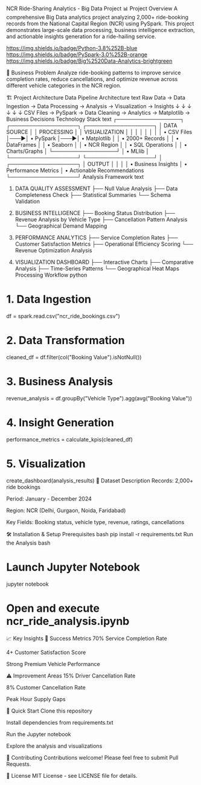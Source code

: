 NCR Ride-Sharing Analytics - Big Data Project
📊 Project Overview
A comprehensive Big Data analytics project analyzing 2,000+ ride-booking records from the National Capital Region (NCR) using PySpark. This project demonstrates large-scale data processing, business intelligence extraction, and actionable insights generation for a ride-hailing service.

https://img.shields.io/badge/Python-3.8%252B-blue
https://img.shields.io/badge/PySpark-3.0%252B-orange
https://img.shields.io/badge/Big%2520Data-Analytics-brightgreen

🎯 Business Problem
Analyze ride-booking patterns to improve service completion rates, reduce cancellations, and optimize revenue across different vehicle categories in the NCR region.

🏗️ Project Architecture
Data Pipeline Architecture
text
Raw Data → Data Ingestion → Data Processing → Analysis → Visualization → Insights
     ↓            ↓              ↓            ↓          ↓           ↓
   CSV Files → PySpark → Data Cleaning → Analytics → Matplotlib → Business Decisions
Technology Stack
text
┌─────────────────┐    ┌──────────────────┐    ┌──────────────────┐
│   DATA SOURCE   │    │  PROCESSING      │    │  VISUALIZATION   │
│                 │    │                  │    │                  │
│ • CSV Files     │───▶│ • PySpark        │───▶│ • Matplotlib     │
│ • 2000+ Records │    │ • DataFrames     │    │ • Seaborn        │
│ • NCR Region    │    │ • SQL Operations │    │ • Charts/Graphs  │
└─────────────────┘    │ • MLlib          │    └──────────────────┘
                       └──────────────────┘
                               │
                       ┌──────────────────┐
                       │   OUTPUT         │
                       │                  │
                       │ • Business Insights
                       │ • Performance Metrics
                       │ • Actionable Recommendations
                       └──────────────────┘
Analysis Framework
text
1. DATA QUALITY ASSESSMENT
   ├── Null Value Analysis
   ├── Data Completeness Check
   ├── Statistical Summaries
   └── Schema Validation

2. BUSINESS INTELLIGENCE
   ├── Booking Status Distribution
   ├── Revenue Analysis by Vehicle Type
   ├── Cancellation Pattern Analysis
   └── Geographical Demand Mapping

3. PERFORMANCE ANALYTICS
   ├── Service Completion Rates
   ├── Customer Satisfaction Metrics
   ├── Operational Efficiency Scoring
   └── Revenue Optimization Analysis

4. VISUALIZATION DASHBOARD
   ├── Interactive Charts
   ├── Comparative Analysis
   ├── Time-Series Patterns
   └── Geographical Heat Maps
Processing Workflow
python
# 1. Data Ingestion
df = spark.read.csv("ncr_ride_bookings.csv")

# 2. Data Transformation
cleaned_df = df.filter(col("Booking Value").isNotNull())

# 3. Business Analysis
revenue_analysis = df.groupBy("Vehicle Type").agg(avg("Booking Value"))

# 4. Insight Generation
performance_metrics = calculate_kpis(cleaned_df)

# 5. Visualization
create_dashboard(analysis_results)
📁 Dataset Description
Records: 2,000+ ride bookings

Period: January - December 2024

Region: NCR (Delhi, Gurgaon, Noida, Faridabad)

Key Fields: Booking status, vehicle type, revenue, ratings, cancellations

🛠️ Installation & Setup
Prerequisites
bash
pip install -r requirements.txt
Run the Analysis
bash
# Launch Jupyter Notebook
jupyter notebook

# Open and execute ncr_ride_analysis.ipynb
📈 Key Insights
🎉 Success Metrics
70% Service Completion Rate

4+ Customer Satisfaction Score

Strong Premium Vehicle Performance

⚠️ Improvement Areas
15% Driver Cancellation Rate

8% Customer Cancellation Rate

Peak Hour Supply Gaps

🚀 Quick Start
Clone this repository

Install dependencies from requirements.txt

Run the Jupyter notebook

Explore the analysis and visualizations

🤝 Contributing
Contributions welcome! Please feel free to submit Pull Requests.

📄 License
MIT License - see LICENSE file for details.

